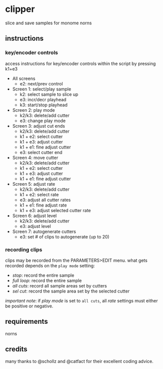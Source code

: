 # clipper
slice and save samples for monome norns

## instructions

### key/encoder controls
access instructions for key/encoder controls within the script by pressing k1+e3

* All screens
  * e2: next/prev control
* Screen 1: select/play sample 
  * k2: select sample to slice up
  * e3: incr/decr playhead
  * k3: start/stop playhead
* Screen 2: play mode
  * k2/k3: delete/add cutter
  * e3: change play mode
* Screen 3: adjust cut ends
  * k2/k3: delete/add cutter
  * k1 + e2: select cutter
  * k1 + e3: adjust cutter
  * k1 + e1: fine adjust cutter
  * e3: select cutter end
* Screen 4: move cutter
  * k2/k3: delete/add cutter
  * k1 + e2: select cutter
  * k1 + e3: adjust cutter
  * k1 + e1: fine adjust cutter
* Screen 5: adjust rate
  * k2/k3: delete/add cutter
  * k1 + e2: select rate
  * e3: adjust all cutter rates
  * k1 + e1: fine adjust rate
  * k1 + e3: adjust selected cutter rate
* Screen 6: adjust level
  * k2/k3: delete/add cutter
  * e3: adjust level
* Screen 7: autogenerate cutters
  * e3: set # of clips to autogenerate (up to 20)

### recording clips
clips may be recorded from the PARAMETERS>EDIT menu. what gets recorded depends on the `play mode` setting:
* *stop*: record the entire sample 
* *full loop*: record the entire sample 
* *all cuts*: record all sample areas set by cutters
* *sel cut*: record the sample area set by the selected cutter

*important note*: if *play mode* is set to `all cuts`, all *rate* settings must either be positive or negative. 

## requirements
norns

## credits
many thanks to @schollz and @catfact for their excellent coding advice.
